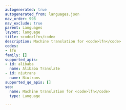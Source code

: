 ```yaml
---
autogenerated: true
autogenerated_from: languages.json
nav_order: 998
nav_exclude: true
parent: Languages
layout: language
title: <code>lfn</code>
description: Machine translation for <code>lfn</code>
codes:
- lfn
family: []
supported_apis:
- id: alibaba
  name: Alibaba Translate
- id: niutrans
  name: Niutrans
supported_qe_apis: []
seo:
  name: Machine translation for <code>lfn</code>
  type: Language

---
```


